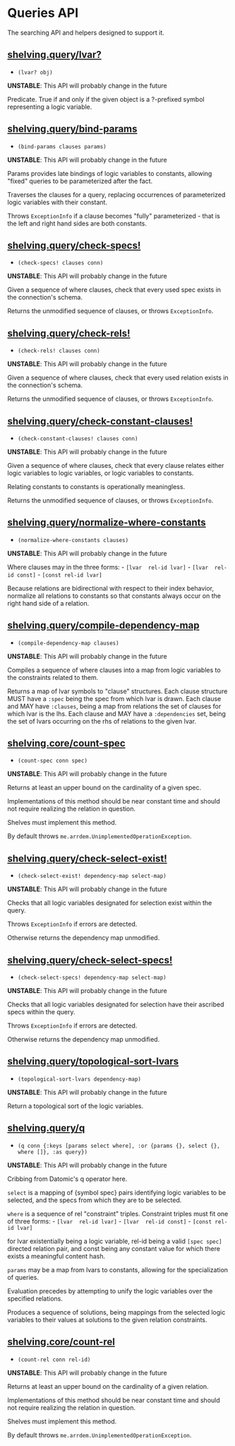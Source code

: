 # Queries API

The searching API and helpers designed to support it.

## [shelving.query/lvar?](/src/main/clj/shelving/query.clj#L10)
 - `(lvar? obj)`

**UNSTABLE**: This API will probably change in the future

Predicate. True if and only if the given object is a ?-prefixed symbol representing a logic variable.

## [shelving.query/bind-params](/src/main/clj/shelving/query.clj#L21)
 - `(bind-params clauses params)`

**UNSTABLE**: This API will probably change in the future

Params provides late bindings of logic variables to constants, allowing "fixed" queries to be parameterized after the fact.

Traverses the clauses for a query, replacing occurrences of parameterized logic variables with their constant.

Throws `ExceptionInfo` if a clause becomes "fully" parameterized - that is the left and right hand sides are both constants.

## [shelving.query/check-specs!](/src/main/clj/shelving/query.clj#L46)
 - `(check-specs! clauses conn)`

**UNSTABLE**: This API will probably change in the future

Given a sequence of where clauses, check that every used spec exists in the connection's schema.

Returns the unmodified sequence of clauses, or throws `ExceptionInfo`.

## [shelving.query/check-rels!](/src/main/clj/shelving/query.clj#L71)
 - `(check-rels! clauses conn)`

**UNSTABLE**: This API will probably change in the future

Given a sequence of where clauses, check that every used relation exists in the connection's schema.

Returns the unmodified sequence of clauses, or throws `ExceptionInfo`.

## [shelving.query/check-constant-clauses!](/src/main/clj/shelving/query.clj#L91)
 - `(check-constant-clauses! clauses conn)`

**UNSTABLE**: This API will probably change in the future

Given a sequence of where clauses, check that every clause relates either logic variables to logic variables, or logic variables to constants.

Relating constants to constants is operationally meaningless.

Returns the unmodified sequence of clauses, or throws `ExceptionInfo`.

## [shelving.query/normalize-where-constants](/src/main/clj/shelving/query.clj#L110)
 - `(normalize-where-constants clauses)`

**UNSTABLE**: This API will probably change in the future

Where clauses may in the three forms: - `[lvar  rel-id lvar]` - `[lvar  rel-id const]` - `[const rel-id lvar]`

Because relations are bidirectional with respect to their index behavior, normalize all relations to constants so that constants always occur on the right hand side of a relation.

## [shelving.query/compile-dependency-map](/src/main/clj/shelving/query.clj#L136)
 - `(compile-dependency-map clauses)`

**UNSTABLE**: This API will probably change in the future

Compiles a sequence of where clauses into a map from logic variables to the constraints related to them.

Returns a map of lvar symbols to "clause" structures.  Each clause structure MUST have a `:spec` being the spec from which lvar is drawn. Each clause and MAY have `:clauses`, being a map from relations the set of clauses for which lvar is the lhs. Each clause and MAY have a `:dependencies` set, being the set of lvars occurring on the rhs of relations to the given lvar.

## [shelving.core/count-spec](/src/main/clj/shelving/core.clj#L157)
 - `(count-spec conn spec)`

**UNSTABLE**: This API will probably change in the future

Returns at least an upper bound on the cardinality of a given spec.

Implementations of this method should be near constant time and should not require realizing the relation in question.

Shelves must implement this method.

By default throws `me.arrdem.UnimplementedOperationException`.

## [shelving.query/check-select-exist!](/src/main/clj/shelving/query.clj#L159)
 - `(check-select-exist! dependency-map select-map)`

**UNSTABLE**: This API will probably change in the future

Checks that all logic variables designated for selection exist within the query.

Throws `ExceptionInfo` if errors are detected.

Otherwise returns the dependency map unmodified.

## [shelving.query/check-select-specs!](/src/main/clj/shelving/query.clj#L180)
 - `(check-select-specs! dependency-map select-map)`

**UNSTABLE**: This API will probably change in the future

Checks that all logic variables designated for selection have their ascribed specs within the query.

Throws `ExceptionInfo` if errors are detected.

Otherwise returns the dependency map unmodified.

## [shelving.query/topological-sort-lvars](/src/main/clj/shelving/query.clj#L201)
 - `(topological-sort-lvars dependency-map)`

**UNSTABLE**: This API will probably change in the future

Return a topological sort of the logic variables.

## [shelving.query/q](/src/main/clj/shelving/query.clj#L223)
 - `(q conn {:keys [params select where], :or {params {}, select {}, where []}, :as query})`

**UNSTABLE**: This API will probably change in the future

Cribbing from Datomic's q operator here.

`select` is a mapping of {symbol spec} pairs identifying logic variables to be selected, and the specs from which they are to be selected.

`where` is a sequence of rel "constraint" triples. Constraint triples must fit one of three forms: - `[lvar  rel-id lvar]` - `[lvar  rel-id const]` - `[const rel-id lvar]`

for lvar existentially being a logic variable, rel-id being a valid `[spec spec]` directed relation pair, and const being any constant value for which there exists a meaningful content hash.

`params` may be a map from lvars to constants, allowing for the specialization of queries.

Evaluation precedes by attempting to unify the logic variables over the specified relations.

Produces a sequence of solutions, being mappings from the selected logic variables to their values at solutions to the given relation constraints.

## [shelving.core/count-rel](/src/main/clj/shelving/core.clj#L539)
 - `(count-rel conn rel-id)`

**UNSTABLE**: This API will probably change in the future

Returns at least an upper bound on the cardinality of a given relation.

Implementations of this method should be near constant time and should not require realizing the relation in question.

Shelves must implement this method.

By default throws `me.arrdem.UnimplementedOperationException`.

